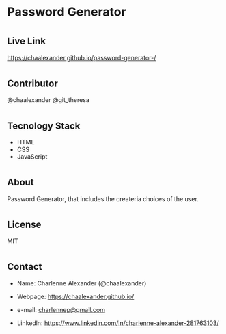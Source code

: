 # Password Generator


# <h2> Live Link 

 https://chaalexander.github.io/password-generator-/

# <h2>Contributor
@chaalexander
@git_theresa

# <h2> Tecnology Stack

* HTML
* CSS
* JavaScript

# <h2> About 

Password Generator, that includes the createria choices of the user. 

# <h2> License

MIT

# <h2> Contact

* Name: Charlenne Alexander (@chaalexander)

* Webpage: https://chaalexander.github.io/

* e-mail: charlennep@gmail.com

* Linkedln: https://www.linkedin.com/in/charlenne-alexander-281763103/